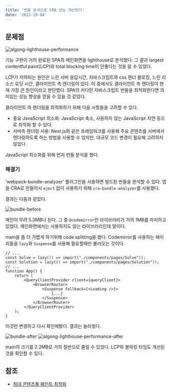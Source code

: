 ```yaml
---
title: '번들 분석으로 CRA 성능 개선하기'
date: '2022-10-04'
---
```


## 문제점

![algong-lighthouse-performance](https://user-images.githubusercontent.com/33976823/193708185-3162c46f-1726-4a9c-8dd2-09eefd32e7dd.png)

기능 구현이 거의 완료된 SPA의 메인화면을 lighthouse로 분석했다. 그 결과 largest contentful paint(LCP)와 total blocking time이 안좋다는 것을 알 수 있었다.

LCP가 저하되는 원인은 느린 서버 응답시간, 자바스크립트와 css 렌더 블로킹, 느린 리소스 로딩 시간, 클라이언트 측 렌더링이 있다. 이 중에서도 클라이언트 측 렌더링이 현재 가장 큰 원인이라고 판단했다. SPA의 커다란 자바스크립트 번들을 최적화한다면 의미있는 성능 향상을 얻을 수 있을 것 같았다.

클라이언트 측 렌더링을 최적화하기 위해 다음 사항들을 고려할 수 있다.

- 중요 JavaScript 최소화: JavaScript 축소, 사용하지 않는 JavaScript 지연 등으로 최적화 할 수 있다.
- 서버측 렌더링 사용: Next.js와 같은 프레임워크를 사용해 주요 콘텐츠를 서버에서 렌더링하도록 하는 방법을 사용할 수 있지만, 대규모 코드 변경이 필요해 고려하지 않았다.

JavaScript 최소화를 위해 먼저 번들 분석을 했다.

### 해결기

'webpack-bundle-analyzer' 플러그인을 사용하면 빌드된 번들을 분석할 수 있다. 앱을 CRA로 만들어서 `eject` 없이 사용하기 위해 `cra-bundle-analyzer`를 사용했다.

결과는 다음과 같았다.

![bundle-before](https://user-images.githubusercontent.com/33976823/193708285-e50685e5-667d-4214-ada5-66d36917d136.png)

메인이 무려 5.3MB나 된다. 그 중 `@codemirror`란 라이브러리가 거의 1MB를 차지하고 있었다. 메인화면에서는 사용하지도 않는 라이브러리인데 말이다.

main을 좀 더 가볍게 하기위해 code splitting을 했다. Codemirror를 사용하는 페이지들을 `lazy`와 `Suspense`를 사용해 필요할때만 불러오는 것이다.

```tsx
// ...
const Solve = lazy(() => import("./components/pages/Solve"));
const Solution = lazy(() => import("./components/pages/Solution"));
// ...
function App() {
	return (
		<QueryClientProvider client={queryClient}>
			<BrowserRouter>
				<Suspense fallback={<Loading />}>
					{...}
				</Suspense>
			</BrowserRouter>
		</QueryClientProvider>
	);
}
```

이것만 변경하고 다시 확인해봤다. 결과는 놀라웠다.

![bundle-after](https://user-images.githubusercontent.com/33976823/193708288-c0fd4d0a-15fd-4119-9b28-c79d44f2028d.png)
![algong-lighthouse-performance-after](https://user-images.githubusercontent.com/33976823/193708294-a63e6f4e-0824-430e-b4de-ee30cc2caa36.png)

main의 크기를 2.2MB로 거의 절반으로 줄일 수 있었다. LCP와 블락킹 타임도 개선된 것을 확인할 수 있다.

## 참조

- [최대 콘텐츠풀 페인트 최적화](https://web.dev/optimize-lcp/#reduce-javascript-blocking-time)
